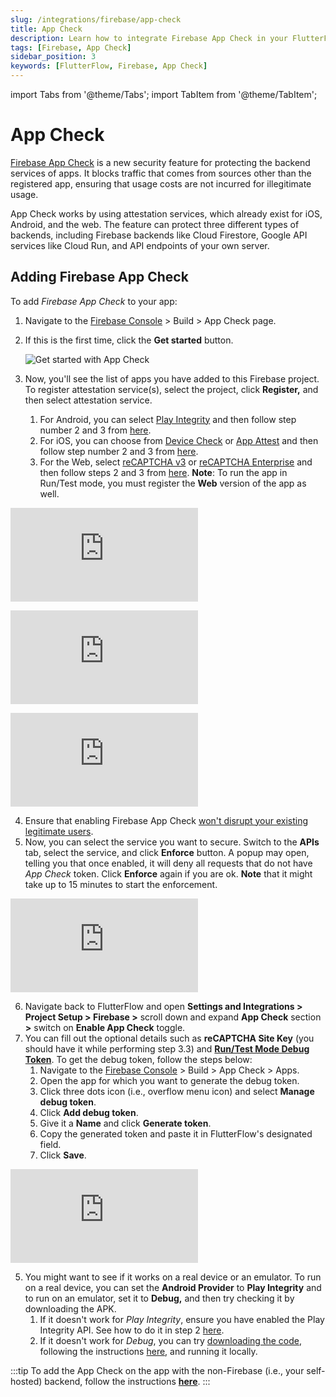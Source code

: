 ```yaml
---
slug: /integrations/firebase/app-check
title: App Check
description: Learn how to integrate Firebase App Check in your FlutterFlow app.
tags: [Firebase, App Check]
sidebar_position: 3
keywords: [FlutterFlow, Firebase, App Check]
---
```

import Tabs from '@theme/Tabs';
import TabItem from '@theme/TabItem';

# App Check
[Firebase App Check](https://firebase.google.com/docs/app-check) is a new security feature for protecting the backend services of apps. It blocks traffic that comes from sources other than the registered app, ensuring that usage costs are not incurred for illegitimate usage.

App Check works by using attestation services, which already exist for iOS, Android, and the web. The feature can protect three different types of backends, including Firebase backends like Cloud Firestore, Google API services like Cloud Run, and API endpoints of your own server.

## **Adding Firebase App Check**

To add *Firebase App Check* to your app:

1. Navigate to the [Firebase Console](https://console.firebase.google.com/u/0/) > Build > App Check page.
2. If this is the first time, click the **Get started** button.
    
    ![Get started with App Check](imgs/get-started.avif)
    
3. Now, you'll see the list of apps you have added to this Firebase project. To register attestation service(s), select the project, click **Register,** and then select attestation service.
    1. For Android, you can select [Play Integrity](https://developer.android.com/google/play/integrity?authuser=1) and then follow step number 2 and 3 from [here](https://firebase.google.com/docs/app-check/android/play-integrity-provider?authuser=2#project-setup).
    2. For iOS, you can choose from [Device Check](https://developer.apple.com/documentation/devicecheck) or [App Attest](https://developer.apple.com/documentation/devicecheck/establishing_your_app_s_integrity) and then follow step number 2 and 3 from [here](https://firebase.google.com/docs/app-check/ios/devicecheck-provider?authuser=2).
    3. For the Web, select [reCAPTCHA v3](https://developers.google.com/recaptcha) or [reCAPTCHA Enterprise](https://cloud.google.com/recaptcha-enterprise) and then follow steps 2 and 3 from [here](https://firebase.google.com/docs/app-check/web/recaptcha-enterprise-provider?authuser=2#project-setup). **Note**: To run the app in Run/Test mode, you must register the **Web** version of the app as well.


<Tabs>
<TabItem value="1" label="Android" default>
<div style={{
    position: 'relative',
    paddingBottom: 'calc(56.67989417989418% + 41px)', // Keeps the aspect ratio and additional padding
    height: 0,
    width: '100%'}}>
    <iframe 
        src="https://www.loom.com/embed/3c1d6253d401446dafaf0de1b160b24a?sid=ec114490-1733-4d3c-bc88-b29f32a3838d"
        title=""
        style={{
            position: 'absolute',
            top: 0,
            left: 0,
            width: '100%',
            height: '100%',
            colorScheme: 'light'
        }}
        frameborder="0"
        loading="lazy"
        webkitAllowFullScreen
        mozAllowFullScreen
        allowFullScreen
        allow="clipboard-write">
    </iframe>
</div>
<p></p>
</TabItem>
<TabItem value="2" label="iOS">
<div style={{
    position: 'relative',
    paddingBottom: 'calc(56.67989417989418% + 41px)', // Keeps the aspect ratio and additional padding
    height: 0,
    width: '100%'}}>
    <iframe 
        src="https://www.loom.com/embed/995f650448784ea9bc9f567e3558f24a?sid=888de56a-ca4f-4621-bf7f-eab50a69746f"
        title=""
        style={{
            position: 'absolute',
            top: 0,
            left: 0,
            width: '100%',
            height: '100%',
            colorScheme: 'light'
        }}
        frameborder="0"
        loading="lazy"
        webkitAllowFullScreen
        mozAllowFullScreen
        allowFullScreen
        allow="clipboard-write">
    </iframe>
</div>
<p></p>
</TabItem>
<TabItem value="3" label="Web">
<div style={{
    position: 'relative',
    paddingBottom: 'calc(56.67989417989418% + 41px)', // Keeps the aspect ratio and additional padding
    height: 0,
    width: '100%'}}>
    <iframe 
        src="https://www.loom.com/embed/643864fcb5434e379d3e0cf32ebaebaf?sid=7c782d8e-e64d-40ea-afd6-bf339c1b6d6b"
        title=""
        style={{
            position: 'absolute',
            top: 0,
            left: 0,
            width: '100%',
            height: '100%',
            colorScheme: 'light'
        }}
        frameborder="0"
        loading="lazy"
        webkitAllowFullScreen
        mozAllowFullScreen
        allowFullScreen
        allow="clipboard-write">
    </iframe>
</div>
<p></p>
</TabItem>
</Tabs>

4. Ensure that enabling Firebase App Check [won't disrupt your existing legitimate users](https://firebase.google.com/docs/app-check/monitor-metrics?authuser=2).
5. Now, you can select the service you want to secure. Switch to the **APIs** tab, select the service, and click **Enforce** button. A popup may open, telling you that once enabled, it will deny all requests that do not have *App Check* token. Click **Enforce** again if you are ok. **Note** that it might take up to 15 minutes to start the enforcement.

<div style={{
    position: 'relative',
    paddingBottom: 'calc(56.67989417989418% + 41px)', // Keeps the aspect ratio and additional padding
    height: 0,
    width: '100%'}}>
    <iframe 
        src="https://www.loom.com/embed/44403c744f854314926bdd1f5d70f017?sid=49037d52-e362-4ada-8e9a-009578b32237"
        title=""
        style={{
            position: 'absolute',
            top: 0,
            left: 0,
            width: '100%',
            height: '100%',
            colorScheme: 'light'
        }}
        frameborder="0"
        loading="lazy"
        webkitAllowFullScreen
        mozAllowFullScreen
        allowFullScreen
        allow="clipboard-write">
    </iframe>
</div>
<p></p>

6. Navigate back to FlutterFlow and open **Settings and Integrations > Project Setup > Firebase >** scroll down and expand **App Check** section **>** switch on **Enable App Check** toggle.
7. You can fill out the optional details such as **reCAPTCHA Site Key** (you should have it while performing step 3.3) and [**Run/Test Mode Debug Token**](https://firebase.google.com/docs/app-check/flutter/debug-provider). To get the debug token, follow the steps below:
    1. Navigate to the [Firebase Console](https://console.firebase.google.com/u/0/) > Build > App Check > Apps.
    2. Open the app for which you want to generate the debug token.
    3. Click three dots icon (i.e., overflow menu icon) and select **Manage debug token**.
    4. Click **Add debug token**.
    5. Give it a **Name** and click **Generate token**.
    6. Copy the generated token and paste it in FlutterFlow's designated field.
    7. Click **Save**.

<div style={{
    position: 'relative',
    paddingBottom: 'calc(56.67989417989418% + 41px)', // Keeps the aspect ratio and additional padding
    height: 0,
    width: '100%'}}>
    <iframe 
        src="https://www.loom.com/embed/aa543bffaed347659e99c6554c9a89ef?sid=8e2ad513-65c1-4114-9aec-032a6b7b0c36"
        title=""
        style={{
            position: 'absolute',
            top: 0,
            left: 0,
            width: '100%',
            height: '100%',
            colorScheme: 'light'
        }}
        frameborder="0"
        loading="lazy"
        webkitAllowFullScreen
        mozAllowFullScreen
        allowFullScreen
        allow="clipboard-write">
    </iframe>
</div>
<p></p>

5. You might want to see if it works on a real device or an emulator. To run on a real device, you can set the **Android Provider** to **Play Integrity** and to run on an emulator, set it to **Debug,** and then try checking it by downloading the APK.
    1. If it doesn't work for *Play Integrity*, ensure you have enabled the Play Integrity API. See how to do it in step 2 [here](https://firebase.google.com/docs/app-check/android/play-integrity-provider?authuser=1&hl=en#project-setup).
    2. If it doesn't work for *Debug*, you can try [downloading the code](../../testing-deployment-publishing/exporting-code/ff-cli.md), following the instructions [here](https://firebase.google.com/docs/app-check/flutter/debug-provider#android), and running it locally.

:::tip
To add the App Check on the app with the non-Firebase (i.e., your self-hosted) backend, follow the instructions [**here**](https://firebase.google.com/docs/app-check/flutter/custom-resource).
:::